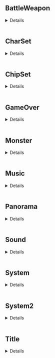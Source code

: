 <section id="checklist"><section id="BattleWeapon"> <h2>BattleWeapon</h2> 
<details> <summary>Details</summary><br><section id="BattleWeapon/Weapon.png">
 <table>
  <thead>
    <tr>
      <th id="itemTitle">Weapon.png </th>
    </tr>
  </thead>
  <tbody>
    <tr>
      <td><br> 
        <ul> 
          <strong>ORIGINALLY FROM</strong>: RPG Maker 2000/2003<br>
          <strong>REPLACEMENT AUTHORS/LICENSE</strong>: russidan (Alephman) CC-BY<br>
          <strong>REPLACEMENT YEAR</strong>: 2010<br>
          <strong>SOURCES</strong>: None
        </ul>
      </td>
    </tr>
  </tbody>
 </table>
</section></details></section><br>
<section id="CharSet"> <h2>CharSet</h2> 
<details> <summary>Details</summary><br><section id="CharSet/Actor1.png">
 <table>
  <thead>
    <tr>
      <th id="itemTitle">Actor1.png </th>
    </tr>
  </thead>
  <tbody>
    <tr>
      <td><br> 
        <ul> 
          <strong>ORIGINALLY FROM</strong>: RPG Maker 2000/2003<br>
          <strong>REPLACEMENT AUTHORS/LICENSE</strong>: Marina Navarro Travesset CC-BY<br>
          <strong>REPLACEMENT YEAR</strong>: 2010 <br>
          <strong>SOURCES</strong>: https://muerteatartajo.blogspot.com
        </ul>
      </td>
    </tr>
  </tbody>
 </table>
</section><section id="CharSet/Object1.png">
 <table>
  <thead>
    <tr>
      <th id="itemTitle">Object1.png </th>
    </tr>
  </thead>
  <tbody>
    <tr>
      <td><br> 
        <ul> 
          <strong>ORIGINALLY FROM</strong>: RPG Maker 2000/2003<br>
          <strong>REPLACEMENT AUTHORS/LICENSE</strong>: Tom Lemmens, Blarumyrran CC0 (original chest)<br>
          <strong>REPLACEMENT YEAR</strong>: 2017 <br>
          <strong>SOURCES</strong>: https://github.com/lemtom
        </ul>
      </td>
    </tr>
  </tbody>
 </table>
</section></details></section><br>
<section id="ChipSet"> <h2>ChipSet</h2> 
<details> <summary>Details</summary><br><section id="ChipSet/Dungeon.png">
 <table>
  <thead>
    <tr>
      <th id="itemTitle">Dungeon.png </th>
    </tr>
  </thead>
  <tbody>
    <tr>
      <td><br> 
        <ul> 
          <strong>ORIGINALLY FROM</strong>: RPG Maker 2000/2003<br>
          <strong>REPLACEMENT AUTHORS/LICENSE</strong>: Dmytro Kushnariov CC0<br>
          <strong>REPLACEMENT YEAR</strong>: 2018 <br>
          <strong>SOURCES</strong>: https://easyrpg.org
        </ul>
      </td>
    </tr>
  </tbody>
 </table>
</section><section id="ChipSet/Exterior.png">
 <table>
  <thead>
    <tr>
      <th id="itemTitle">Exterior.png </th>
    </tr>
  </thead>
  <tbody>
    <tr>
      <td><br> 
        <ul> 
          <strong>ORIGINALLY FROM</strong>: RPG Maker 2000/2003<br>
          <strong>REPLACEMENT AUTHORS/LICENSE</strong>: MrBeast, Stephen Challener (Redshrike) CC-BY (commissioned by OpenGameArt), Carl Olsson (surt), Ogrebane, Garrett Wessner (Gwes), Dmytro Kushnariov (jikmok) CC0, Tom Lemmens CC0<br>
          <strong>REPLACEMENT YEAR</strong>: 2017 <br>
          <strong>SOURCES</strong>: (surt, CC0) https://opengameart.org/content/town-tiles, (surt, CC0) https://opengameart.org/content/forest-tiles, (beast, CC-BY) https://opengameart.org/content/worldmapoverworld-tileset, (orgebane, CC0) https://opengameart.org/content/16x16-tiles, (redshrike, CC-BY) https://opengameart.org/content/16x16-indoor-rpg-tileset-the-baseline, (beast, CC0) https://opengameart.org/content/m13-cave-tileset, (marianognu, wtfpl) https://community.easyrpg.org/t/basis-png-by-marianognu/121
        </ul>
      </td>
    </tr>
  </tbody>
 </table>
</section><section id="ChipSet/World.png">
 <table>
  <thead>
    <tr>
      <th id="itemTitle">World.png </th>
    </tr>
  </thead>
  <tbody>
    <tr>
      <td><br> 
        <ul> 
          <strong>ORIGINALLY FROM</strong>: RPG Maker 2000/2003<br>
          <strong>REPLACEMENT AUTHORS/LICENSE</strong>: MrBeast, Stephen Challener (Redshrike) CC-BY (commissioned by OpenGameArt), Carl Olsson (surt), Ogrebane, Garrett Wessner (Gwes), Dmytro Kushnariov (jikmok) CC0<br>
          <strong>REPLACEMENT YEAR</strong>: 2014 <br>
          <strong>SOURCES</strong>: (surt, CC0) https://opengameart.org/content/town-tiles, (surt, CC0) https://opengameart.org/content/forest-tiles, (beast, CC-BY) https://opengameart.org/content/worldmapoverworld-tileset, (orgebane, CC0) https://opengameart.org/content/16x16-tiles, (redshrike, CC-BY) https://opengameart.org/content/16x16-indoor-rpg-tileset-the-baseline, (beast, CC0) https://opengameart.org/content/m13-cave-tileset, (gwes, CC0) https://opengameart.org/content/nes-cc0-graphics-2
        </ul>
      </td>
    </tr>
  </tbody>
 </table>
</section></details></section><br>
<section id="GameOver"> <h2>GameOver</h2> 
<details> <summary>Details</summary><br><section id="GameOver/Game Over.png">
 <table>
  <thead>
    <tr>
      <th id="itemTitle">Game Over.png </th>
    </tr>
  </thead>
  <tbody>
    <tr>
      <td><br> 
        <ul> 
          <strong>ORIGINALLY FROM</strong>: RPG Maker 2000/2003<br>
          <strong>REPLACEMENT AUTHORS/LICENSE</strong>: jetrotal [CC0], kou [CC-BY] (koubit_001, Font)<br>
          <strong>REPLACEMENT YEAR</strong>: 2020 <br>
          <strong>SOURCES</strong>: https://github.com/jetrotal, https://www.pentacom.jp/pentacom/bitfontmaker2/gallery/?id=265
        </ul>
      </td>
    </tr>
  </tbody>
 </table>
</section></details></section><br>
<section id="Monster"> <h2>Monster</h2> 
<details> <summary>Details</summary><br><section id="Monster/Hornet.png">
 <table>
  <thead>
    <tr>
      <th id="itemTitle">Hornet.png </th>
    </tr>
  </thead>
  <tbody>
    <tr>
      <td><br> 
        <ul> 
          <strong>ORIGINALLY FROM</strong>: RPG Maker 2000/2003<br>
          <strong>REPLACEMENT AUTHORS/LICENSE</strong>: Orochii Zouveleki CC-BY<br>
          <strong>REPLACEMENT YEAR</strong>: 2018 <br>
          <strong>SOURCES</strong>: https://ragnarokrproject.com/
        </ul>
      </td>
    </tr>
  </tbody>
 </table>
</section></details></section><br>
<section id="Music"> <h2>Music</h2> 
<details> <summary>Details</summary><br><section id="Music/Battle 1.mid">
 <table>
  <thead>
    <tr>
      <th id="itemTitle">Battle 1.mid </th>
    </tr>
  </thead>
  <tbody>
    <tr>
      <td><br> 
        <ul> 
          <strong>ORIGINALLY FROM</strong>: RPG Maker 2000/2003<br>
          <strong>REPLACEMENT AUTHORS/LICENSE</strong>: Juan Manuel Nigretti CC-BY<br>
          <strong>REPLACEMENT YEAR</strong>: 2010 <br>
          <strong>SOURCES</strong>: https://soundcloud.com/goodgameaudio
        </ul>
      </td>
    </tr>
  </tbody>
 </table>
</section><section id="Music/Castle 1.mid">
 <table>
  <thead>
    <tr>
      <th id="itemTitle">Castle 1.mid </th>
    </tr>
  </thead>
  <tbody>
    <tr>
      <td><br> 
        <ul> 
          <strong>ORIGINALLY FROM</strong>: RPG Maker 2000/2003<br>
          <strong>REPLACEMENT AUTHORS/LICENSE</strong>: Juan Manuel Nigretti CC-BY<br>
          <strong>REPLACEMENT YEAR</strong>: 2010 <br>
          <strong>SOURCES</strong>: https://soundcloud.com/goodgameaudio
        </ul>
      </td>
    </tr>
  </tbody>
 </table>
</section><section id="Music/Church.mid">
 <table>
  <thead>
    <tr>
      <th id="itemTitle">Church.mid </th>
    </tr>
  </thead>
  <tbody>
    <tr>
      <td><br> 
        <ul> 
          <strong>ORIGINALLY FROM</strong>: RPG Maker 2000/2003<br>
          <strong>REPLACEMENT AUTHORS/LICENSE</strong>: Juan Manuel Nigretti CC-BY<br>
          <strong>REPLACEMENT YEAR</strong>: 2010 <br>
          <strong>SOURCES</strong>: https://soundcloud.com/goodgameaudio
        </ul>
      </td>
    </tr>
  </tbody>
 </table>
</section><section id="Music/Dungeon 1.mid">
 <table>
  <thead>
    <tr>
      <th id="itemTitle">Dungeon 1.mid </th>
    </tr>
  </thead>
  <tbody>
    <tr>
      <td><br> 
        <ul> 
          <strong>ORIGINALLY FROM</strong>: RPG Maker 2000/2003<br>
          <strong>REPLACEMENT AUTHORS/LICENSE</strong>: Juan Manuel Nigretti CC-BY<br>
          <strong>REPLACEMENT YEAR</strong>: 2010 <br>
          <strong>SOURCES</strong>: https://soundcloud.com/goodgameaudio
        </ul>
      </td>
    </tr>
  </tbody>
 </table>
</section><section id="Music/Ending 2.mid">
 <table>
  <thead>
    <tr>
      <th id="itemTitle">Ending 2.mid </th>
    </tr>
  </thead>
  <tbody>
    <tr>
      <td><br> 
        <ul> 
          <strong>ORIGINALLY FROM</strong>: RPG Maker 2000/2003<br>
          <strong>REPLACEMENT AUTHORS/LICENSE</strong>: Juan Manuel Nigretti CC-BY<br>
          <strong>REPLACEMENT YEAR</strong>: 2010 <br>
          <strong>SOURCES</strong>: https://soundcloud.com/goodgameaudio
        </ul>
      </td>
    </tr>
  </tbody>
 </table>
</section><section id="Music/Field1.mid">
 <table>
  <thead>
    <tr>
      <th id="itemTitle">Field1.mid </th>
    </tr>
  </thead>
  <tbody>
    <tr>
      <td><br> 
        <ul> 
          <strong>ORIGINALLY FROM</strong>: RPG Maker 2000/2003<br>
          <strong>REPLACEMENT AUTHORS/LICENSE</strong>: Juan Manuel Nigretti CC-BY<br>
          <strong>REPLACEMENT YEAR</strong>: 2010 <br>
          <strong>SOURCES</strong>: https://soundcloud.com/goodgameaudio
        </ul>
      </td>
    </tr>
  </tbody>
 </table>
</section><section id="Music/Game Over 1.mid">
 <table>
  <thead>
    <tr>
      <th id="itemTitle">Game Over 1.mid </th>
    </tr>
  </thead>
  <tbody>
    <tr>
      <td><br> 
        <ul> 
          <strong>ORIGINALLY FROM</strong>: RPG Maker 2000/2003<br>
          <strong>REPLACEMENT AUTHORS/LICENSE</strong>: Juan Manuel Nigretti CC-BY<br>
          <strong>REPLACEMENT YEAR</strong>: 2010 <br>
          <strong>SOURCES</strong>: https://soundcloud.com/goodgameaudio
        </ul>
      </td>
    </tr>
  </tbody>
 </table>
</section><section id="Music/JDoubt.mid">
 <table>
  <thead>
    <tr>
      <th id="itemTitle">JDoubt.mid </th>
    </tr>
  </thead>
  <tbody>
    <tr>
      <td><br> 
        <ul> 
          <strong>ORIGINALLY FROM</strong>: RPG Maker 2000/2003<br>
          <strong>REPLACEMENT AUTHORS/LICENSE</strong>: Juan Manuel Nigretti CC-BY<br>
          <strong>REPLACEMENT YEAR</strong>: 2010 <br>
          <strong>SOURCES</strong>: https://soundcloud.com/goodgameaudio
        </ul>
      </td>
    </tr>
  </tbody>
 </table>
</section><section id="Music/JFanfare 1.mid">
 <table>
  <thead>
    <tr>
      <th id="itemTitle">JFanfare 1.mid </th>
    </tr>
  </thead>
  <tbody>
    <tr>
      <td><br> 
        <ul> 
          <strong>ORIGINALLY FROM</strong>: RPG Maker 2000/2003<br>
          <strong>REPLACEMENT AUTHORS/LICENSE</strong>: Juan Manuel Nigretti CC-BY<br>
          <strong>REPLACEMENT YEAR</strong>: 2010 <br>
          <strong>SOURCES</strong>: https://soundcloud.com/goodgameaudio
        </ul>
      </td>
    </tr>
  </tbody>
 </table>
</section><section id="Music/JFanfare 2.mid">
 <table>
  <thead>
    <tr>
      <th id="itemTitle">JFanfare 2.mid </th>
    </tr>
  </thead>
  <tbody>
    <tr>
      <td><br> 
        <ul> 
          <strong>ORIGINALLY FROM</strong>: RPG Maker 2000/2003<br>
          <strong>REPLACEMENT AUTHORS/LICENSE</strong>: Juan Manuel Nigretti CC-BY<br>
          <strong>REPLACEMENT YEAR</strong>: 2010 <br>
          <strong>SOURCES</strong>: https://soundcloud.com/goodgameaudio
        </ul>
      </td>
    </tr>
  </tbody>
 </table>
</section><section id="Music/JFanfare 3.mid">
 <table>
  <thead>
    <tr>
      <th id="itemTitle">JFanfare 3.mid </th>
    </tr>
  </thead>
  <tbody>
    <tr>
      <td><br> 
        <ul> 
          <strong>ORIGINALLY FROM</strong>: RPG Maker 2000/2003<br>
          <strong>REPLACEMENT AUTHORS/LICENSE</strong>:  Juan Manuel Nigretti CC-BY<br>
          <strong>REPLACEMENT YEAR</strong>: 2010<br>
          <strong>SOURCES</strong>: https://soundcloud.com/goodgameaudio
        </ul>
      </td>
    </tr>
  </tbody>
 </table>
</section><section id="Music/JFanfare 4.mid">
 <table>
  <thead>
    <tr>
      <th id="itemTitle">JFanfare 4.mid </th>
    </tr>
  </thead>
  <tbody>
    <tr>
      <td><br> 
        <ul> 
          <strong>ORIGINALLY FROM</strong>: RPG Maker 2000/2003<br>
          <strong>REPLACEMENT AUTHORS/LICENSE</strong>:  Juan Manuel Nigretti CC-BY<br>
          <strong>REPLACEMENT YEAR</strong>: 2010<br>
          <strong>SOURCES</strong>: https://soundcloud.com/goodgameaudio
        </ul>
      </td>
    </tr>
  </tbody>
 </table>
</section><section id="Music/JFanfare 5.mid">
 <table>
  <thead>
    <tr>
      <th id="itemTitle">JFanfare 5.mid </th>
    </tr>
  </thead>
  <tbody>
    <tr>
      <td><br> 
        <ul> 
          <strong>ORIGINALLY FROM</strong>: RPG Maker 2000/2003<br>
          <strong>REPLACEMENT AUTHORS/LICENSE</strong>:  Juan Manuel Nigretti CC-BY<br>
          <strong>REPLACEMENT YEAR</strong>: 2010<br>
          <strong>SOURCES</strong>: https://soundcloud.com/goodgameaudio
        </ul>
      </td>
    </tr>
  </tbody>
 </table>
</section><section id="Music/JFanfare 6.mid">
 <table>
  <thead>
    <tr>
      <th id="itemTitle">JFanfare 6.mid </th>
    </tr>
  </thead>
  <tbody>
    <tr>
      <td><br> 
        <ul> 
          <strong>ORIGINALLY FROM</strong>: RPG Maker 2000/2003<br>
          <strong>REPLACEMENT AUTHORS/LICENSE</strong>:  Juan Manuel Nigretti CC-BY<br>
          <strong>REPLACEMENT YEAR</strong>: 2010<br>
          <strong>SOURCES</strong>: https://soundcloud.com/goodgameaudio
        </ul>
      </td>
    </tr>
  </tbody>
 </table>
</section><section id="Music/JInn 1.mid">
 <table>
  <thead>
    <tr>
      <th id="itemTitle">JInn 1.mid </th>
    </tr>
  </thead>
  <tbody>
    <tr>
      <td><br> 
        <ul> 
          <strong>ORIGINALLY FROM</strong>: RPG Maker 2000/2003<br>
          <strong>REPLACEMENT AUTHORS/LICENSE</strong>:  Juan Manuel Nigretti CC-BY<br>
          <strong>REPLACEMENT YEAR</strong>: 2010<br>
          <strong>SOURCES</strong>: https://soundcloud.com/goodgameaudio
        </ul>
      </td>
    </tr>
  </tbody>
 </table>
</section><section id="Music/JInn 2.mid">
 <table>
  <thead>
    <tr>
      <th id="itemTitle">JInn 2.mid </th>
    </tr>
  </thead>
  <tbody>
    <tr>
      <td><br> 
        <ul> 
          <strong>ORIGINALLY FROM</strong>: RPG Maker 2000/2003<br>
          <strong>REPLACEMENT AUTHORS/LICENSE</strong>:  Juan Manuel Nigretti CC-BY<br>
          <strong>REPLACEMENT YEAR</strong>: 2010<br>
          <strong>SOURCES</strong>: https://soundcloud.com/goodgameaudio
        </ul>
      </td>
    </tr>
  </tbody>
 </table>
</section><section id="Music/JJoke 1.mid">
 <table>
  <thead>
    <tr>
      <th id="itemTitle">JJoke 1.mid </th>
    </tr>
  </thead>
  <tbody>
    <tr>
      <td><br> 
        <ul> 
          <strong>ORIGINALLY FROM</strong>: RPG Maker 2000/2003<br>
          <strong>REPLACEMENT AUTHORS/LICENSE</strong>:  Juan Manuel Nigretti CC-BY<br>
          <strong>REPLACEMENT YEAR</strong>: 2010<br>
          <strong>SOURCES</strong>: https://soundcloud.com/goodgameaudio
        </ul>
      </td>
    </tr>
  </tbody>
 </table>
</section><section id="Music/JJoke 2.mid">
 <table>
  <thead>
    <tr>
      <th id="itemTitle">JJoke 2.mid </th>
    </tr>
  </thead>
  <tbody>
    <tr>
      <td><br> 
        <ul> 
          <strong>ORIGINALLY FROM</strong>: RPG Maker 2000/2003<br>
          <strong>REPLACEMENT AUTHORS/LICENSE</strong>:  Juan Manuel Nigretti CC-BY<br>
          <strong>REPLACEMENT YEAR</strong>: 2010<br>
          <strong>SOURCES</strong>: https://soundcloud.com/goodgameaudio
        </ul>
      </td>
    </tr>
  </tbody>
 </table>
</section><section id="Music/JMystery.mid">
 <table>
  <thead>
    <tr>
      <th id="itemTitle">JMystery.mid </th>
    </tr>
  </thead>
  <tbody>
    <tr>
      <td><br> 
        <ul> 
          <strong>ORIGINALLY FROM</strong>: RPG Maker 2000/2003<br>
          <strong>REPLACEMENT AUTHORS/LICENSE</strong>:  Juan Manuel Nigretti CC-BY<br>
          <strong>REPLACEMENT YEAR</strong>: 2010<br>
          <strong>SOURCES</strong>: https://soundcloud.com/goodgameaudio
        </ul>
      </td>
    </tr>
  </tbody>
 </table>
</section><section id="Music/Mystery 1.mid">
 <table>
  <thead>
    <tr>
      <th id="itemTitle">Mystery 1.mid </th>
    </tr>
  </thead>
  <tbody>
    <tr>
      <td><br> 
        <ul> 
          <strong>ORIGINALLY FROM</strong>: RPG Maker 2000/2003<br>
          <strong>REPLACEMENT AUTHORS/LICENSE</strong>:  Juan Manuel Nigretti CC-BY<br>
          <strong>REPLACEMENT YEAR</strong>: 2010<br>
          <strong>SOURCES</strong>: https://soundcloud.com/goodgameaudio
        </ul>
      </td>
    </tr>
  </tbody>
 </table>
</section><section id="Music/Opening 2.mid">
 <table>
  <thead>
    <tr>
      <th id="itemTitle">Opening 2.mid </th>
    </tr>
  </thead>
  <tbody>
    <tr>
      <td><br> 
        <ul> 
          <strong>ORIGINALLY FROM</strong>: RPG Maker 2000/2003<br>
          <strong>REPLACEMENT AUTHORS/LICENSE</strong>:  Juan Manuel Nigretti CC-BY<br>
          <strong>REPLACEMENT YEAR</strong>: 2010<br>
          <strong>SOURCES</strong>: https://soundcloud.com/goodgameaudio
        </ul>
      </td>
    </tr>
  </tbody>
 </table>
</section><section id="Music/Sorrow.mid">
 <table>
  <thead>
    <tr>
      <th id="itemTitle">Sorrow.mid </th>
    </tr>
  </thead>
  <tbody>
    <tr>
      <td><br> 
        <ul> 
          <strong>ORIGINALLY FROM</strong>: RPG Maker 2000/2003<br>
          <strong>REPLACEMENT AUTHORS/LICENSE</strong>:  Juan Manuel Nigretti CC-BY<br>
          <strong>REPLACEMENT YEAR</strong>: 2010<br>
          <strong>SOURCES</strong>: https://soundcloud.com/goodgameaudio
        </ul>
      </td>
    </tr>
  </tbody>
 </table>
</section><section id="Music/Town 1.mid">
 <table>
  <thead>
    <tr>
      <th id="itemTitle">Town 1.mid </th>
    </tr>
  </thead>
  <tbody>
    <tr>
      <td><br> 
        <ul> 
          <strong>ORIGINALLY FROM</strong>: RPG Maker 2000/2003<br>
          <strong>REPLACEMENT AUTHORS/LICENSE</strong>:  Juan Manuel Nigretti CC-BY<br>
          <strong>REPLACEMENT YEAR</strong>: 2010<br>
          <strong>SOURCES</strong>: https://soundcloud.com/goodgameaudio
        </ul>
      </td>
    </tr>
  </tbody>
 </table>
</section><section id="Music/Vehicle 1.mid">
 <table>
  <thead>
    <tr>
      <th id="itemTitle">Vehicle 1.mid </th>
    </tr>
  </thead>
  <tbody>
    <tr>
      <td><br> 
        <ul> 
          <strong>ORIGINALLY FROM</strong>: RPG Maker 2000/2003<br>
          <strong>REPLACEMENT AUTHORS/LICENSE</strong>:  Juan Manuel Nigretti CC-BY<br>
          <strong>REPLACEMENT YEAR</strong>: 2010<br>
          <strong>SOURCES</strong>: https://soundcloud.com/goodgameaudio
        </ul>
      </td>
    </tr>
  </tbody>
 </table>
</section></details></section><br>
<section id="Panorama"> <h2>Panorama</h2> 
<details> <summary>Details</summary><br><section id="Panorama/Cosmos1.png">
 <table>
  <thead>
    <tr>
      <th id="itemTitle">Cosmos1.png </th>
    </tr>
  </thead>
  <tbody>
    <tr>
      <td><br> 
        <ul> 
          <strong>ORIGINALLY FROM</strong>: RPG Maker 2000/2003<br>
          <strong>REPLACEMENT AUTHORS/LICENSE</strong>:  Tom Lemmens CC-BY, OGA-BY<br>
          <strong>REPLACEMENT YEAR</strong>: 2015<br>
          <strong>SOURCES</strong>: https://github.com/lemtom
        </ul>
      </td>
    </tr>
  </tbody>
 </table>
</section><section id="Panorama/Dawn1.png">
 <table>
  <thead>
    <tr>
      <th id="itemTitle">Dawn1.png </th>
    </tr>
  </thead>
  <tbody>
    <tr>
      <td><br> 
        <ul> 
          <strong>ORIGINALLY FROM</strong>: RPG Maker 2000/2003<br>
          <strong>REPLACEMENT AUTHORS/LICENSE</strong>:  Tom Lemmens CC-BY, OGA-BY<br>
          <strong>REPLACEMENT YEAR</strong>: 2015<br>
          <strong>SOURCES</strong>: https://github.com/lemtom
        </ul>
      </td>
    </tr>
  </tbody>
 </table>
</section><section id="Panorama/Dawn2.png">
 <table>
  <thead>
    <tr>
      <th id="itemTitle">Dawn2.png </th>
    </tr>
  </thead>
  <tbody>
    <tr>
      <td><br> 
        <ul> 
          <strong>ORIGINALLY FROM</strong>: RPG Maker 2000/2003<br>
          <strong>REPLACEMENT AUTHORS/LICENSE</strong>:  Tom Lemmens CC-BY, OGA-BY<br>
          <strong>REPLACEMENT YEAR</strong>: 2015<br>
          <strong>SOURCES</strong>: https://github.com/lemtom
        </ul>
      </td>
    </tr>
  </tbody>
 </table>
</section><section id="Panorama/Dimension Rift.png">
 <table>
  <thead>
    <tr>
      <th id="itemTitle">Dimension Rift.png </th>
    </tr>
  </thead>
  <tbody>
    <tr>
      <td><br> 
        <ul> 
          <strong>ORIGINALLY FROM</strong>: RPG Maker 2000/2003<br>
          <strong>REPLACEMENT AUTHORS/LICENSE</strong>:  Tom Lemmens CC-BY, OGA-BY<br>
          <strong>REPLACEMENT YEAR</strong>: 2015<br>
          <strong>SOURCES</strong>: https://github.com/lemtom
        </ul>
      </td>
    </tr>
  </tbody>
 </table>
</section><section id="Panorama/Night Sky1.png">
 <table>
  <thead>
    <tr>
      <th id="itemTitle">Night Sky1.png </th>
    </tr>
  </thead>
  <tbody>
    <tr>
      <td><br> 
        <ul> 
          <strong>ORIGINALLY FROM</strong>: RPG Maker 2000/2003<br>
          <strong>REPLACEMENT AUTHORS/LICENSE</strong>:  Tom Lemmens CC-BY, OGA-BY<br>
          <strong>REPLACEMENT YEAR</strong>: 2015<br>
          <strong>SOURCES</strong>: https://github.com/lemtom
        </ul>
      </td>
    </tr>
  </tbody>
 </table>
</section><section id="Panorama/Night Sky2.png">
 <table>
  <thead>
    <tr>
      <th id="itemTitle">Night Sky2.png </th>
    </tr>
  </thead>
  <tbody>
    <tr>
      <td><br> 
        <ul> 
          <strong>ORIGINALLY FROM</strong>: RPG Maker 2000/2003<br>
          <strong>REPLACEMENT AUTHORS/LICENSE</strong>:  Tom Lemmens CC-BY, OGA-BY<br>
          <strong>REPLACEMENT YEAR</strong>: 2015<br>
          <strong>SOURCES</strong>: https://github.com/lemtom
        </ul>
      </td>
    </tr>
  </tbody>
 </table>
</section><section id="Panorama/Planet1.png">
 <table>
  <thead>
    <tr>
      <th id="itemTitle">Planet1.png </th>
    </tr>
  </thead>
  <tbody>
    <tr>
      <td><br> 
        <ul> 
          <strong>ORIGINALLY FROM</strong>: RPG Maker 2000/2003<br>
          <strong>REPLACEMENT AUTHORS/LICENSE</strong>:  Tom Lemmens CC-BY, OGA-BY<br>
          <strong>REPLACEMENT YEAR</strong>: 2015<br>
          <strong>SOURCES</strong>: https://github.com/lemtom
        </ul>
      </td>
    </tr>
  </tbody>
 </table>
</section><section id="Panorama/Planet2.png">
 <table>
  <thead>
    <tr>
      <th id="itemTitle">Planet2.png </th>
    </tr>
  </thead>
  <tbody>
    <tr>
      <td><br> 
        <ul> 
          <strong>ORIGINALLY FROM</strong>: RPG Maker 2000/2003<br>
          <strong>REPLACEMENT AUTHORS/LICENSE</strong>:  Tom Lemmens CC-BY, OGA-BY<br>
          <strong>REPLACEMENT YEAR</strong>: 2015<br>
          <strong>SOURCES</strong>: https://github.com/lemtom
        </ul>
      </td>
    </tr>
  </tbody>
 </table>
</section><section id="Panorama/Planet3.png">
 <table>
  <thead>
    <tr>
      <th id="itemTitle">Planet3.png </th>
    </tr>
  </thead>
  <tbody>
    <tr>
      <td><br> 
        <ul> 
          <strong>ORIGINALLY FROM</strong>: RPG Maker 2000/2003<br>
          <strong>REPLACEMENT AUTHORS/LICENSE</strong>:  Tom Lemmens CC-BY, OGA-BY<br>
          <strong>REPLACEMENT YEAR</strong>: 2015<br>
          <strong>SOURCES</strong>: https://github.com/lemtom
        </ul>
      </td>
    </tr>
  </tbody>
 </table>
</section><section id="Panorama/Sky1.png">
 <table>
  <thead>
    <tr>
      <th id="itemTitle">Sky1.png </th>
    </tr>
  </thead>
  <tbody>
    <tr>
      <td><br> 
        <ul> 
          <strong>ORIGINALLY FROM</strong>: RPG Maker 2000/2003<br>
          <strong>REPLACEMENT AUTHORS/LICENSE</strong>:  Tom Lemmens CC-BY, OGA-BY<br>
          <strong>REPLACEMENT YEAR</strong>: 2015<br>
          <strong>SOURCES</strong>: https://github.com/lemtom
        </ul>
      </td>
    </tr>
  </tbody>
 </table>
</section><section id="Panorama/Sky2.png">
 <table>
  <thead>
    <tr>
      <th id="itemTitle">Sky2.png </th>
    </tr>
  </thead>
  <tbody>
    <tr>
      <td><br> 
        <ul> 
          <strong>ORIGINALLY FROM</strong>: RPG Maker 2000/2003<br>
          <strong>REPLACEMENT AUTHORS/LICENSE</strong>:  Tom Lemmens CC-BY, OGA-BY<br>
          <strong>REPLACEMENT YEAR</strong>: 2015<br>
          <strong>SOURCES</strong>: https://github.com/lemtom
        </ul>
      </td>
    </tr>
  </tbody>
 </table>
</section><section id="Panorama/Sunset1.png">
 <table>
  <thead>
    <tr>
      <th id="itemTitle">Sunset1.png </th>
    </tr>
  </thead>
  <tbody>
    <tr>
      <td><br> 
        <ul> 
          <strong>ORIGINALLY FROM</strong>: RPG Maker 2000/2003<br>
          <strong>REPLACEMENT AUTHORS/LICENSE</strong>: Tom Lemmens CC-BY, OGA-BY<br>
          <strong>REPLACEMENT YEAR</strong>: 2015 <br>
          <strong>SOURCES</strong>: https://github.com/lemtom
        </ul>
      </td>
    </tr>
  </tbody>
 </table>
</section><section id="Panorama/Sunset2.png">
 <table>
  <thead>
    <tr>
      <th id="itemTitle">Sunset2.png </th>
    </tr>
  </thead>
  <tbody>
    <tr>
      <td><br> 
        <ul> 
          <strong>ORIGINALLY FROM</strong>: RPG Maker 2000/2003<br>
          <strong>REPLACEMENT AUTHORS/LICENSE</strong>:  Tom Lemmens CC-BY, OGA-BY<br>
          <strong>REPLACEMENT YEAR</strong>: 2015<br>
          <strong>SOURCES</strong>: https://github.com/lemtom
        </ul>
      </td>
    </tr>
  </tbody>
 </table>
</section></details></section><br>
<section id="Sound"> <h2>Sound</h2> 
<details> <summary>Details</summary><br><section id="Sound/Cancel1.wav">
 <table>
  <thead>
    <tr>
      <th id="itemTitle">Cancel1.wav </th>
    </tr>
  </thead>
  <tbody>
    <tr>
      <td><br> 
        <ul> 
          <strong>ORIGINALLY FROM</strong>: RPG Maker 2000/2003<br>
          <strong>REPLACEMENT AUTHORS/LICENSE</strong>:  LokiF CC0<br>
          <strong>REPLACEMENT YEAR</strong>: 2009<br>
          <strong>SOURCES</strong>: https://opengameart.org/content/gui-sound-effects
        </ul>
      </td>
    </tr>
  </tbody>
 </table>
</section><section id="Sound/Cursor1.wav">
 <table>
  <thead>
    <tr>
      <th id="itemTitle">Cursor1.wav </th>
    </tr>
  </thead>
  <tbody>
    <tr>
      <td><br> 
        <ul> 
          <strong>ORIGINALLY FROM</strong>: RPG Maker 2000/2003<br>
          <strong>REPLACEMENT AUTHORS/LICENSE</strong>:  Kenney CC0<br>
          <strong>REPLACEMENT YEAR</strong>: 2012<br>
          <strong>SOURCES</strong>: https://opengameart.org/content/51-ui-sound-effects-buttons-switches-and-clicks
        </ul>
      </td>
    </tr>
  </tbody>
 </table>
</section><section id="Sound/Decision2.wav">
 <table>
  <thead>
    <tr>
      <th id="itemTitle">Decision2.wav </th>
    </tr>
  </thead>
  <tbody>
    <tr>
      <td><br> 
        <ul> 
          <strong>ORIGINALLY FROM</strong>: RPG Maker 2000/2003<br>
          <strong>REPLACEMENT AUTHORS/LICENSE</strong>:  celestialghost8 CC0<br>
          <strong>REPLACEMENT YEAR</strong>: 2016<br>
          <strong>SOURCES</strong>: http://opengameart.org/content/8bit-sfx
        </ul>
      </td>
    </tr>
  </tbody>
 </table>
</section><section id="Sound/Item2.wav">
 <table>
  <thead>
    <tr>
      <th id="itemTitle">Item2.wav </th>
    </tr>
  </thead>
  <tbody>
    <tr>
      <td><br> 
        <ul> 
          <strong>ORIGINALLY FROM</strong>: RPG Maker 2000/2003<br>
          <strong>REPLACEMENT AUTHORS/LICENSE</strong>:  LokiF CC0<br>
          <strong>REPLACEMENT YEAR</strong>: 2009<br>
          <strong>SOURCES</strong>: https://opengameart.org/content/gui-sound-effects
        </ul>
      </td>
    </tr>
  </tbody>
 </table>
</section></details></section><br>
<section id="System"> <h2>System</h2> 
<details> <summary>Details</summary><br><section id="System/System.png">
 <table>
  <thead>
    <tr>
      <th id="itemTitle">System.png </th>
    </tr>
  </thead>
  <tbody>
    <tr>
      <td><br> 
        <ul> 
          <strong>ORIGINALLY FROM</strong>: RPG Maker 2000/2003<br>
          <strong>REPLACEMENT AUTHORS/LICENSE</strong>:  andwhyisit CC-BY, OGA-BY<br>
          <strong>REPLACEMENT YEAR</strong>: 2011<br>
          <strong>SOURCES</strong>: None
        </ul>
      </td>
    </tr>
  </tbody>
 </table>
</section><section id="System/SystemA.png">
 <table>
  <thead>
    <tr>
      <th id="itemTitle">SystemA.png </th>
    </tr>
  </thead>
  <tbody>
    <tr>
      <td><br> 
        <ul> 
          <strong>ORIGINALLY FROM</strong>: RPG Maker 2000/2003<br>
          <strong>REPLACEMENT AUTHORS/LICENSE</strong>:  andwhyisit CC-BY, OGA-BY<br>
          <strong>REPLACEMENT YEAR</strong>: 2011<br>
          <strong>SOURCES</strong>: None
        </ul>
      </td>
    </tr>
  </tbody>
 </table>
</section><section id="System/SystemB.png">
 <table>
  <thead>
    <tr>
      <th id="itemTitle">SystemB.png </th>
    </tr>
  </thead>
  <tbody>
    <tr>
      <td><br> 
        <ul> 
          <strong>ORIGINALLY FROM</strong>: RPG Maker 2000/2003<br>
          <strong>REPLACEMENT AUTHORS/LICENSE</strong>:  andwhyisit CC-BY, OGA-BY<br>
          <strong>REPLACEMENT YEAR</strong>: 2011<br>
          <strong>SOURCES</strong>: None
        </ul>
      </td>
    </tr>
  </tbody>
 </table>
</section><section id="System/SystemC.png">
 <table>
  <thead>
    <tr>
      <th id="itemTitle">SystemC.png </th>
    </tr>
  </thead>
  <tbody>
    <tr>
      <td><br> 
        <ul> 
          <strong>ORIGINALLY FROM</strong>: RPG Maker 2000/2003<br>
          <strong>REPLACEMENT AUTHORS/LICENSE</strong>:  andwhyisit CC-BY, OGA-BY<br>
          <strong>REPLACEMENT YEAR</strong>: 2011<br>
          <strong>SOURCES</strong>: None
        </ul>
      </td>
    </tr>
  </tbody>
 </table>
</section></details></section><br>
<section id="System2"> <h2>System2</h2> 
<details> <summary>Details</summary><br><section id="System2/System2A.png">
 <table>
  <thead>
    <tr>
      <th id="itemTitle">System2A.png </th>
    </tr>
  </thead>
  <tbody>
    <tr>
      <td><br> 
        <ul> 
          <strong>ORIGINALLY FROM</strong>: RPG Maker 2000/2003<br>
          <strong>REPLACEMENT AUTHORS/LICENSE</strong>:  andwhyisit CC-BY, OGA-BY<br>
          <strong>REPLACEMENT YEAR</strong>: 2011<br>
          <strong>SOURCES</strong>: None
        </ul>
      </td>
    </tr>
  </tbody>
 </table>
</section><section id="System2/System2B.png">
 <table>
  <thead>
    <tr>
      <th id="itemTitle">System2B.png </th>
    </tr>
  </thead>
  <tbody>
    <tr>
      <td><br> 
        <ul> 
          <strong>ORIGINALLY FROM</strong>: RPG Maker 2000/2003<br>
          <strong>REPLACEMENT AUTHORS/LICENSE</strong>:  andwhyisit CC-BY, OGA-BY<br>
          <strong>REPLACEMENT YEAR</strong>: 2011<br>
          <strong>SOURCES</strong>: None
        </ul>
      </td>
    </tr>
  </tbody>
 </table>
</section><section id="System2/System2C.png">
 <table>
  <thead>
    <tr>
      <th id="itemTitle">System2C.png </th>
    </tr>
  </thead>
  <tbody>
    <tr>
      <td><br> 
        <ul> 
          <strong>ORIGINALLY FROM</strong>: RPG Maker 2000/2003<br>
          <strong>REPLACEMENT AUTHORS/LICENSE</strong>:  andwhyisit CC-BY, OGA-BY<br>
          <strong>REPLACEMENT YEAR</strong>: 2011<br>
          <strong>SOURCES</strong>: None
        </ul>
      </td>
    </tr>
  </tbody>
 </table>
</section></details></section><br>
<section id="Title"> <h2>Title</h2> 
<details> <summary>Details</summary><br><section id="Title/Title1.png">
 <table>
  <thead>
    <tr>
      <th id="itemTitle">Title1.png </th>
    </tr>
  </thead>
  <tbody>
    <tr>
      <td><br> 
        <ul> 
          <strong>ORIGINALLY FROM</strong>: RPG Maker 2000/2003<br>
          <strong>REPLACEMENT AUTHORS/LICENSE</strong>:  Francisco de la Peña CC0<br>
          <strong>REPLACEMENT YEAR</strong>: 2010<br>
          <strong>SOURCES</strong>: https://easyrpg.org
        </ul>
      </td>
    </tr>
  </tbody>
 </table>
</section><section id="Title/Title2.png">
 <table>
  <thead>
    <tr>
      <th id="itemTitle">Title2.png </th>
    </tr>
  </thead>
  <tbody>
    <tr>
      <td><br> 
        <ul> 
          <strong>ORIGINALLY FROM</strong>: RPG Maker 2000/2003<br>
          <strong>REPLACEMENT AUTHORS/LICENSE</strong>:  Francisco de la Peña CC0<br>
          <strong>REPLACEMENT YEAR</strong>: 2010<br>
          <strong>SOURCES</strong>: https://easyrpg.org
        </ul>
      </td>
    </tr>
  </tbody>
 </table>
</section><section id="Title/Title3.png">
 <table>
  <thead>
    <tr>
      <th id="itemTitle">Title3.png </th>
    </tr>
  </thead>
  <tbody>
    <tr>
      <td><br> 
        <ul> 
          <strong>ORIGINALLY FROM</strong>: RPG Maker 2000/2003<br>
          <strong>REPLACEMENT AUTHORS/LICENSE</strong>:  Francisco de la Peña CC0<br>
          <strong>REPLACEMENT YEAR</strong>: 2010<br>
          <strong>SOURCES</strong>: https://easyrpg.org
        </ul>
      </td>
    </tr>
  </tbody>
 </table>
</section><section id="Title/Title4.png">
 <table>
  <thead>
    <tr>
      <th id="itemTitle">Title4.png </th>
    </tr>
  </thead>
  <tbody>
    <tr>
      <td><br> 
        <ul> 
          <strong>ORIGINALLY FROM</strong>: RPG Maker 2000/2003<br>
          <strong>REPLACEMENT AUTHORS/LICENSE</strong>:  Francisco de la Peña CC0<br>
          <strong>REPLACEMENT YEAR</strong>: 2010<br>
          <strong>SOURCES</strong>: https://easyrpg.org
        </ul>
      </td>
    </tr>
  </tbody>
 </table>
</section></details></section><br>
</section>
